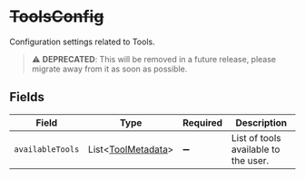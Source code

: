 # ~~ToolsConfig~~

Configuration settings related to Tools.

> :warning: **DEPRECATED**: This will be removed in a future release, please migrate away from it as soon as possible.


## Fields

| Field                                                          | Type                                                           | Required                                                       | Description                                                    |
| -------------------------------------------------------------- | -------------------------------------------------------------- | -------------------------------------------------------------- | -------------------------------------------------------------- |
| `availableTools`                                               | List\<[ToolMetadata](../../models/components/ToolMetadata.md)> | :heavy_minus_sign:                                             | List of tools available to the user.                           |